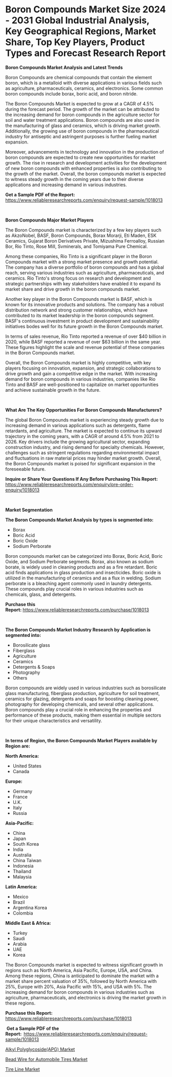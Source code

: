 <p><h1>Boron Compounds Market Size 2024 - 2031 Global Industrial Analysis, Key Geographical Regions, Market Share, Top Key Players, Product Types and Forecast Research Report</h1></p><p><strong>Boron Compounds Market Analysis and Latest Trends</strong></p>
<p><p>Boron Compounds are chemical compounds that contain the element boron, which is a metalloid with diverse applications in various fields such as agriculture, pharmaceuticals, ceramics, and electronics. Some common boron compounds include borax, boric acid, and boron nitride.</p><p>The Boron Compounds Market is expected to grow at a CAGR of 4.5% during the forecast period. The growth of the market can be attributed to the increasing demand for boron compounds in the agriculture sector for soil and water treatment applications. Boron compounds are also used in the manufacturing of glass and ceramics, which is driving market growth. Additionally, the growing use of boron compounds in the pharmaceutical industry for antiseptic and astringent purposes is further fueling market expansion.</p><p>Moreover, advancements in technology and innovation in the production of boron compounds are expected to create new opportunities for market growth. The rise in research and development activities for the development of new boron compounds with enhanced properties is also contributing to the growth of the market. Overall, the boron compounds market is expected to witness steady growth in the coming years due to their diverse applications and increasing demand in various industries.</p></p>
<p><strong>Get a Sample PDF of the Report:&nbsp;</strong> <a href="https://www.reliableresearchreports.com/enquiry/request-sample/1018013">https://www.reliableresearchreports.com/enquiry/request-sample/1018013</a></p>
<p>&nbsp;</p>
<p><strong>Boron Compounds Major Market Players</strong></p>
<p><p>The Boron Compounds market is characterized by a few key players such as AkzoNobel, BASF, Boron Compounds, Borax Morarji, Eti Maden, ESK Ceramics, Gujarat Boron Derivatives Private, Mizushima Ferroalloy, Russian Bor, Rio Tinto, Rose Mill, Svminerals, and Tomiyama Pure Chemical. </p><p>Among these companies, Rio Tinto is a significant player in the Boron Compounds market with a strong market presence and growth potential. The company has a diverse portfolio of boron compounds and has a global reach, serving various industries such as agriculture, pharmaceuticals, and ceramics. Rio Tinto's strong focus on research and development and strategic partnerships with key stakeholders have enabled it to expand its market share and drive growth in the boron compounds market.</p><p>Another key player in the Boron Compounds market is BASF, which is known for its innovative products and solutions. The company has a robust distribution network and strong customer relationships, which have contributed to its market leadership in the boron compounds segment. BASF's continuous investment in product development and sustainability initiatives bodes well for its future growth in the Boron Compounds market.</p><p>In terms of sales revenue, Rio Tinto reported a revenue of over $40 billion in 2020, while BASF reported a revenue of over $63 billion in the same year. These figures highlight the scale and revenue potential of these companies in the Boron Compounds market.</p><p>Overall, the Boron Compounds market is highly competitive, with key players focusing on innovation, expansion, and strategic collaborations to drive growth and gain a competitive edge in the market. With increasing demand for boron compounds in various industries, companies like Rio Tinto and BASF are well-positioned to capitalize on market opportunities and achieve sustainable growth in the future.</p></p>
<p>&nbsp;</p>
<p><strong>What Are The Key Opportunities For Boron Compounds Manufacturers?</strong></p>
<p><p>The global Boron Compounds market is experiencing steady growth due to increasing demand in various applications such as detergents, flame retardants, and agriculture. The market is expected to continue its upward trajectory in the coming years, with a CAGR of around 4.5% from 2021 to 2026. Key drivers include the growing agricultural sector, expanding construction industry, and rising demand for specialty chemicals. However, challenges such as stringent regulations regarding environmental impact and fluctuations in raw material prices may hinder market growth. Overall, the Boron Compounds market is poised for significant expansion in the foreseeable future.</p></p>
<p><strong>Inquire or Share Your Questions If Any Before Purchasing This Report:</strong> <a href="https://www.reliableresearchreports.com/enquiry/pre-order-enquiry/1018013">https://www.reliableresearchreports.com/enquiry/pre-order-enquiry/1018013</a></p>
<p>&nbsp;</p>
<p><strong>Market Segmentation</strong></p>
<p><strong>The Boron Compounds Market Analysis by types is segmented into:</strong></p>
<p><ul><li>Borax</li><li>Boric Acid</li><li>Boric Oxide</li><li>Sodium Perborate</li></ul></p>
<p><p>Boron compounds market can be categorized into Borax, Boric Acid, Boric Oxide, and Sodium Perborate segments. Borax, also known as sodium borate, is widely used in cleaning products and as a fire retardant. Boric acid finds applications in glass production and insecticides. Boric oxide is utilized in the manufacturing of ceramics and as a flux in welding. Sodium perborate is a bleaching agent commonly used in laundry detergents. These compounds play crucial roles in various industries such as chemicals, glass, and detergents.</p></p>
<p><strong>Purchase this Report:&nbsp;</strong><a href="https://www.reliableresearchreports.com/purchase/1018013">https://www.reliableresearchreports.com/purchase/1018013</a></p>
<p>&nbsp;</p>
<p><strong>The Boron Compounds Market Industry Research by Application is segmented into:</strong></p>
<p><ul><li>Borosilicate glass</li><li>Fiberglass</li><li>Agriculture</li><li>Ceramics</li><li>Detergents & Soaps</li><li>Photography</li><li>Others</li></ul></p>
<p><p>Boron compounds are widely used in various industries such as borosilicate glass manufacturing, fiberglass production, agriculture for soil treatment, ceramics for glazing, detergents and soaps for boosting cleaning power, photography for developing chemicals, and several other applications. Boron compounds play a crucial role in enhancing the properties and performance of these products, making them essential in multiple sectors for their unique characteristics and versatility.</p></p>
<p>&nbsp;</p>
<p><strong>In terms of Region, the Boron Compounds Market Players available by Region are:</strong></p>
<p>
    <p> <strong> North America: </strong>
        <ul>
            <li>United States</li>
            <li>Canada</li>
        </ul>
        </p> 
    <p> <strong> Europe: </strong>
        <ul>
            <li>Germany</li>
            <li>France</li>
            <li>U.K.</li>
            <li>Italy</li>
            <li>Russia</li>
        </ul>
        </p> 
    <p> <strong> Asia-Pacific: </strong>
        <ul>
            <li>China</li>
            <li>Japan</li>
            <li>South Korea</li>
            <li>India</li>
            <li>Australia</li>
            <li>China Taiwan</li>
            <li>Indonesia</li>
            <li>Thailand</li>
            <li>Malaysia</li>
        </ul>
        </p> 
    <p> <strong> Latin America: </strong>
        <ul>
            <li>Mexico</li>
            <li>Brazil</li>
            <li>Argentina Korea</li>
            <li>Colombia</li>
        </ul>
        </p> 
    <p> <strong> Middle East & Africa: </strong>
        <ul>
            <li>Turkey</li>
            <li>Saudi</li>
            <li>Arabia</li>
            <li>UAE</li>
            <li>Korea</li>
        </ul>
    </p>
    </p>
<p><p>The Boron Compounds market is expected to witness significant growth in regions such as North America, Asia Pacific, Europe, USA, and China. Among these regions, China is anticipated to dominate the market with a market share percent valuation of 35%, followed by North America with 25%, Europe with 20%, Asia Pacific with 15%, and USA with 5%. The increasing demand for boron compounds in various industries such as agriculture, pharmaceuticals, and electronics is driving the market growth in these regions.</p></p>
<p><strong>Purchase this Report: </strong><a href="https://www.reliableresearchreports.com/purchase/1018013">https://www.reliableresearchreports.com/purchase/1018013</a></p>
<p>&nbsp;<strong>Get a Sample PDF of the Report:&nbsp;&nbsp;</strong><a href="https://www.reliableresearchreports.com/enquiry/request-sample/1018013">https://www.reliableresearchreports.com/enquiry/request-sample/1018013</a></p>
<p><strong></strong></p>
<p><p><a href="https://view.publitas.com/reportprime-1/decoding-the-alkyl-polyglycoside-apg-market-a-deep-dive-into-the-latest-market-trends-market-segmentation-and-competitive-analysis/">Alkyl Polyglycoside(APG) Market</a></p><p><a href="https://view.publitas.com/reportprime-1/bead-wire-for-automobile-tires-market-size-global-industry-overview-market-segmentation-and-forecast-2023-to-2030/">Bead Wire for Automobile Tires Market</a></p><p><a href="https://view.publitas.com/reportprime-1/tire-line-market-research-report-the-key-to-successful-business-strategy-forecasted-for-period-from-2023-2030/">Tire Line Market</a></p></p>